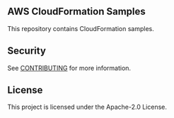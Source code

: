 ## AWS CloudFormation Samples

This repository contains CloudFormation samples.

## Security

See [CONTRIBUTING](CONTRIBUTING.md#security-issue-notifications) for more information.

## License

This project is licensed under the Apache-2.0 License.

